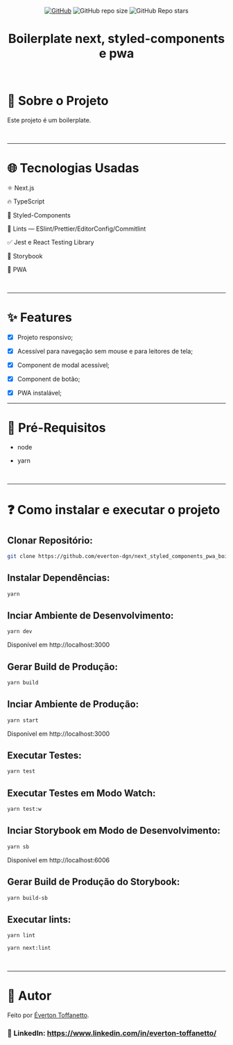 <div align="center">

<a href="./LICENSE">![GitHub](https://img.shields.io/github/license/everton-dgn/next_styled_components_pwa_boilerplate?style=plastic)</a>
![GitHub repo size](https://img.shields.io/github/repo-size/everton-dgn/next_styled_components_pwa_boilerplate?style=plastic)
![GitHub Repo stars](https://img.shields.io/github/stars/everton-dgn/next_styled_components_pwa_boilerplate?color=yellow&style=plastic)
</div>

<h1 align="center">Boilerplate next, styled-components e pwa</h1>

<br />

# :memo: Sobre o Projeto

Este projeto é um boilerplate.

<br />

---

# :globe_with_meridians: Tecnologias Usadas

⚛ Next.js

🔥 TypeScript

💅 Styled-Components

🚩 Lints — ESlint/Prettier/EditorConfig/Commitlint

✅ Jest e React Testing Library

📝 Storybook

📱 PWA

<br />

---

# :sparkles: Features

- [x] Projeto responsivo;

- [x] Acessível para navegação sem mouse e para leitores de tela;

- [x] Component de modal acessível;

- [x] Component de botão;
  
- [x] PWA instalável;

---

# :triangular_flag_on_post: Pré-Requisitos

- node

- yarn

<br />

---

# :question: Como instalar e executar o projeto

## Clonar Repositório:

```bash
git clone https://github.com/everton-dgn/next_styled_components_pwa_boilerplate.git
```

## Instalar Dependências:

```bash
yarn
```

## Inciar Ambiente de Desenvolvimento:

```bash
yarn dev
```

Disponível em http://localhost:3000

## Gerar Build de Produção:

```bash
yarn build
```

## Inciar Ambiente de Produção:

```bash
yarn start
```

Disponível em http://localhost:3000

## Executar Testes:

```bash
yarn test
```

## Executar Testes em Modo Watch:

```bash
yarn test:w
```

## Inciar Storybook em Modo de Desenvolvimento:

```bash
yarn sb
```

Disponível em http://localhost:6006

## Gerar Build de Produção do Storybook:

```bash
yarn build-sb
```

## Executar lints:

```bash
yarn lint
```

```bash
yarn next:lint
```

<br />

---

# :closed_book: Autor

Feito por [Éverton Toffanetto](https://querocriarsite.com).

### :link: LinkedIn: https://www.linkedin.com/in/everton-toffanetto/
